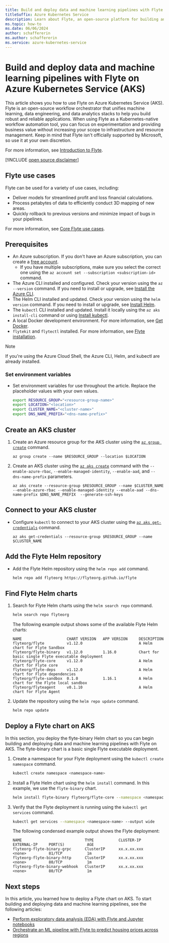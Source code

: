 ```yaml
---
title: Build and deploy data and machine learning pipelines with Flyte on Azure Kubernetes Service (AKS)
titleSuffix: Azure Kubernetes Service
description: Learn about Flyte, an open-source platform for building and deploying data and machine learning pipelines on Azure Kubernetes Service (AKS).
ms.topic: how-to
ms.date: 06/06/2024
author: schaffererin
ms.author: schaffererin
ms.service: azure-kubernetes-service
---
```


# Build and deploy data and machine learning pipelines with Flyte on Azure Kubernetes Service (AKS)

This article shows you how to use Flyte on Azure Kubernetes Service (AKS). Flyte is an open-source workflow orchestrator that unifies machine learning, data engineering, and data analytics stacks to help you build robust and reliable applications. When using Flyte as a Kubernetes-native workflow automation tool, you can focus on experimentation and providing business value without increasing your scope to infrastructure and resource management. Keep in mind that Flyte isn't officially supported by Microsoft, so use it at your own discretion.

For more information, see [Introduction to Flyte][flyte].


[!INCLUDE [open source disclaimer](./includes/open-source-disclaimer.md)]

## Flyte use cases

Flyte can be used for a variety of use cases, including:

* Deliver models for streamlined profit and loss financial calculations.
* Process petabytes of data to efficiently conduct 3D mapping of new areas.
* Quickly rollback to previous versions and minimize impact of bugs in your pipelines.

For more information, see [Core Flyte use cases](https://docs.flyte.org/en/latest/core_use_cases/index.html).

## Prerequisites

* An Azure subscription. If you don't have an Azure subscription, you can create a [free account][azure-free].
  * If you have multiple subscriptions, make sure you select the correct one using the `az account set --subscription <subscription-id>` command.
* The Azure CLI installed and configured. Check your version using the `az --version` command. If you need to install or upgrade, see [Install the Azure CLI][install-azure-cli].
* The Helm CLI installed and updated. Check your version using the `helm version` command. If you need to install or upgrade, see [Install Helm][install-helm].
* The `kubectl` CLI installed and updated. Install it locally using the `az aks install-cli` command or using [Install kubectl][install-kubectl].
* A local Docker development environment. For more information, see [Get Docker][get-docker].
* `flytekit` and `flytectl` installed. For more information, see [Flyte installation][flyte-install].

> [!NOTE]
> If you're using the Azure Cloud Shell, the Azure CLI, Helm, and kubectl are already installed.

### Set environment variables

* Set environment variables for use throughout the article. Replace the placeholder values with your own values.

    ```bash
    export RESOURCE_GROUP="<resource-group-name>"
    export LOCATION="<location>"
    export CLUSTER_NAME="<cluster-name>"
    export DNS_NAME_PREFIX="<dns-name-prefix>"
    ```

## Create an AKS cluster

1. Create an Azure resource group for the AKS cluster using the [`az group create`][az-group-create] command.

    ```azurecli-interactive
    az group create --name $RESOURCE_GROUP --location $LOCATION
    ```

2. Create an AKS cluster using the [`az aks create`][az-aks-create] command with the `--enable-azure-rbac`, `--enable-managed-identity`, `--enable-aad`, and `--dns-name-prefix` parameters.

    ```azurecli-interactive
    az aks create --resource-group $RESOURCE_GROUP --name $CLUSTER_NAME --enable-azure-rbac --enable-managed-identity --enable-aad --dns-name-prefix $DNS_NAME_PREFIX  --generate-ssh-keys
    ```

## Connect to your AKS cluster

* Configure `kubectl` to connect to your AKS cluster using the [`az aks get-credentials`][az-aks-get-credentials] command.

    ```azurecli-interactive
    az aks get-credentials --resource-group $RESOURCE_GROUP --name $CLUSTER_NAME
    ```

## Add the Flyte Helm repository

* Add the Flyte Helm repository using the `helm repo add` command.

    ```bash
    helm repo add flyteorg https://flyteorg.github.io/flyte
    ```

## Find Flyte Helm charts

1. Search for Flyte Helm charts using the `helm search repo` command.

    ```bash
    helm search repo flyteorg
    ```

    The following example output shows some of the available Flyte Helm charts:

    ```output
    NAME                    CHART VERSION   APP VERSION     DESCRIPTION
    flyteorg/flyte          v1.12.0                         A Helm chart for Flyte Sandbox
    flyteorg/flyte-binary   v1.12.0         1.16.0          Chart for basic single Flyte executable deployment
    flyteorg/flyte-core     v1.12.0                         A Helm chart for Flyte core
    flyteorg/flyte-deps     v1.12.0                         A Helm chart for Flyte dependencies
    flyteorg/flyte-sandbox  0.1.0           1.16.1          A Helm chart for the Flyte local sandbox
    flyteorg/flyteagent     v0.1.10                         A Helm chart for Flyte Agent
    ```

2. Update the repository using the `helm repo update` command.

    ```bash
    helm repo update
    ```

## Deploy a Flyte chart on AKS

In this section, you deploy the flyte-binary Helm chart so you can begin building and deploying data and machine learning pipelines with Flyte on AKS. The flyte-binary chart is a basic single Flyte executable deployment.

1. Create a namespace for your Flyte deployment using the `kubectl create namespace` command.

    ```bash
    kubectl create namespace <namespace-name>
    ```

2. Install a Flyte Helm chart using the `helm install` command. In this example, we use the `flyte-binary` chart.

    ```bash
    helm install flyte-binary flyteorg/flyte-core --namespace <namespace-name>
    ```

3. Verify that the Flyte deployment is running using the `kubectl get services` command.

    ```bash
    kubectl get services --namespace <namespace-name> --output wide
    ```

    The following condensed example output shows the Flyte deployment:

    ```output
    NAME                            TYPE           CLUSTER-IP     EXTERNAL-IP     PORT(S)          AGE
    flyteorg-flyte-binary-grpc      ClusterIP      xx.x.xx.xxx    <none>          81/TCP           1m
    flyteorg-flyte-binary-http      ClusterIP      xx.x.xx.xxx    <none>          80/TCP           1m
    flyteorg-flyte-binary-webhook   ClusterIP      xx.x.xx.xxx    <none>          80/TCP           1m
    ```

## Next steps

In this article, you learned how to deploy a Flyte chart on AKS. To start building and deploying data and machine learning pipelines, see the following articles:

* [Perform exploratory data analysis (EDA) with Flyte and Jupyter notebooks][flyte-eda]
* [Orchestrate an ML pipeline with Flyte to predict housing prices across regions][flyte-pipelines]

<!-- LINKS -->
[az-group-create]: /cli/azure/group#az-group-create
[az-aks-create]: /cli/azure/aks#az-aks-create
[az-aks-get-credentials]: /cli/azure/aks#az-aks-get-credentials
[flyte]: https://docs.flyte.org/en/latest/introduction.html
[azure-free]: https://azure.microsoft.com/free
[install-azure-cli]: /cli/azure/install-azure-cli
[install-helm]: https://helm.sh/docs/intro/install/
[install-kubectl]: https://kubernetes.io/docs/tasks/tools/install-kubectl/
[get-docker]: https://docs.docker.com/get-docker/
[flyte-install]: https://flyte-next.readthedocs.io/en/latest/introduction.html#installation
[flyte-eda]: https://docs.flyte.org/en/latest/flytesnacks/examples/exploratory_data_analysis/index.html
[flyte-pipelines]: https://docs.flyte.org/en/latest/flytesnacks/examples/house_price_prediction/index.html
